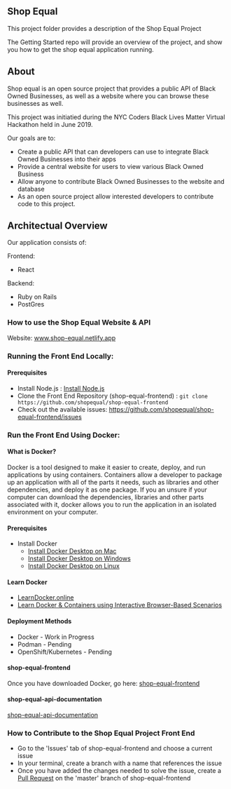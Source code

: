 ## Shop Equal

This project folder provides a description of the Shop Equal Project

The Getting Started repo will provide an overview of the project, and show you how to get the shop equal application running.


## About

Shop equal is an open source project that provides a public API of Black Owned Businesses, as well as a website where
you can browse these businesses as well.

This project was initiatied during the NYC Coders Black Lives Matter Virtual Hackathon held in June 2019.

Our goals are to:

- Create a public API that can developers can use to integrate Black Owned Businesses into their apps
- Provide a central website for users to view various Black Owned Business
- Allow anyone to contribute Black Owned Businesses to the website and database
- As an open source project allow interested developers to contribute code to this project.


## Architectual Overview

Our application consists of:

Frontend:
- React

Backend:
- Ruby on Rails
- PostGres


### How to use the Shop Equal Website & API

Website: www.shop-equal.netlify.app


### Running the Front End Locally:

#### Prerequisites

- Install Node.js : [Install Node.js](https://nodejs.org/en/download/)
- Clone the Front End Repository (shop-equal-frontend) : ```git clone https://github.com/shopequal/shop-equal-frontend```
- Check out the available issues: https://github.com/shopequal/shop-equal-frontend/issues


### Run the Front End Using Docker:

#### What is Docker?

Docker is a tool designed to make it easier to create, deploy, and run applications by using containers. Containers allow a developer to package up an application with all of the parts it needs, such as libraries and other dependencies, and deploy it as one package. If you an unsure if your computer can
download the dependencies, libraries and other parts associated with it, docker allows you to run the application in an isolated environment on your computer.

#### Prerequisites

- Install Docker
  - [Install Docker Desktop on Mac](https://docs.docker.com/docker-for-mac/install/)
  - [Install Docker Desktop on Windows](https://docs.docker.com/docker-for-windows/install/)
  - [Install Docker Desktop on Linux](https://docs.docker.com/engine/install/)

#### Learn Docker

- [LearnDocker.online](https://learndocker.online/)
- [Learn Docker & Containers using Interactive Browser-Based Scenarios](https://www.katacoda.com/courses/docker)

#### Deployment Methods

- Docker - Work in Progress
- Podman - Pending
- OpenShift/Kubernetes - Pending

#### shop-equal-frontend

Once you have downloaded Docker, go here: [shop-equal-frontend](shop-equal-frontend/)


#### shop-equal-api-documentation

[shop-equal-api-documentation](shop-equal-api-documentation/)


### How to Contribute to the Shop Equal Project Front End
- Go to the 'Issues' tab of shop-equal-frontend and choose a current issue
- In your terminal, create a branch with a name that references the issue
- Once you have added the changes needed to solve the issue, create a [Pull Request](https://help.github.com/en/github/collaborating-with-issues-and-pull-requests/creating-a-pull-request) on the 'master' branch of shop-equal-frontend


